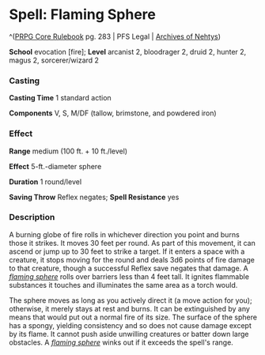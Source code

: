 # Spell: Flaming Sphere

^([PRPG Core Rulebook][ss-flaming-sphere] pg. 283 | PFS Legal | [Archives of Nehtys][sn-flaming-sphere])

**School** evocation [fire]; **Level** arcanist 2, bloodrager 2, druid 2, hunter 2, magus 2, sorcerer/wizard 2

### Casting

**Casting Time** 1 standard action  

**Components** V, S, M/DF (tallow, brimstone, and powdered iron)

### Effect

**Range** medium (100 ft. + 10 ft./level)  

**Effect** 5-ft.-diameter sphere  

**Duration** 1 round/level  

**Saving Throw** Reflex negates; **Spell Resistance** yes

### Description

A burning globe of fire rolls in whichever direction you point and burns those it strikes. It moves 30 feet per round. As part of this movement, it can ascend or jump up to 30 feet to strike a target. If it enters a space with a creature, it stops moving for the round and deals 3d6 points of fire damage to that creature, though a successful Reflex save negates that damage. A _[flaming sphere]_ rolls over barriers less than 4 feet tall. It ignites flammable substances it touches and illuminates the same area as a torch would.  

The sphere moves as long as you actively direct it (a move action for you); otherwise, it merely stays at rest and burns. It can be extinguished by any means that would put out a normal fire of its size. The surface of the sphere has a spongy, yielding consistency and so does not cause damage except by its flame. It cannot push aside unwilling creatures or batter down large obstacles. A _[flaming sphere]_ winks out if it exceeds the spell's range.

[ss-flaming-sphere]: http://paizo.com/pathfinderRPG/v57
[sn-flaming-sphere]: http://www.archivesofnethys.com/SpellDisplay.aspx?ItemName=Flaming%20Sphere
[flaming sphere]: http://www.archivesofnethys.com/SpellDisplay.aspx?ItemName=flaming%20sphere